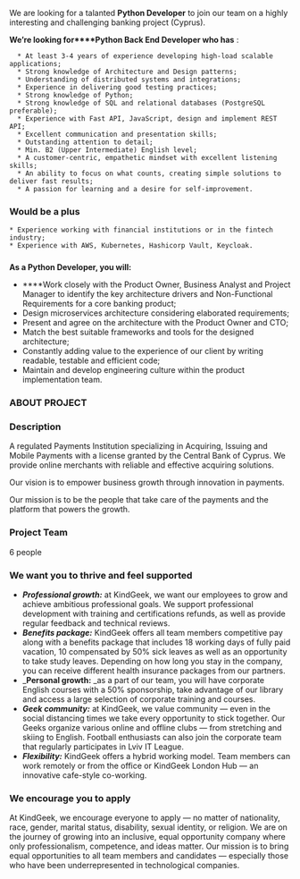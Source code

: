 We are looking for a talanted **Python Developer** to join our team on a
highly interesting and challenging banking project (Cyprus).

**We’re looking for****Python Back End Developer who has** :

      * At least 3-4 years of experience developing high-load scalable applications;
      * Strong knowledge of Architecture and Design patterns;
      * Understanding of distributed systems and integrations;
      * Experience in delivering good testing practices;
      * Strong knowledge of Python;
      * Strong knowledge of SQL and relational databases (PostgreSQL preferable);
      * Experience with Fast API, JavaScript, design and implement REST API;
      * Excellent communication and presentation skills;
      * Outstanding attention to detail;
      * Min. B2 (Upper Intermediate) English level; 
      * A customer-centric, empathetic mindset with excellent listening skills;
      * An ability to focus on what counts, creating simple solutions to deliver fast results;
      * A passion for learning and a desire for self-improvement.

### **Would be a plus**

    * Experience working with financial institutions or in the fintech industry;
    * Experience with AWS, Kubernetes, Hashicorp Vault, Keycloak.

###

**As a Python Developer, you will:**

  * ****Work closely with the Product Owner, Business Analyst and Project Manager to identify the key architecture drivers and Non-Functional Requirements for a core banking product;
  * Design microservices architecture considering elaborated requirements;
  * Present and agree on the architecture with the Product Owner and CTO;
  * Match the best suitable frameworks and tools for the designed architecture;
  * Constantly adding value to the experience of our client by writing readable, testable and efficient code;
  * Maintain and develop engineering culture within the product implementation team.

### ABOUT PROJECT

### Description

A regulated Payments Institution specializing in Acquiring, Issuing and Mobile
Payments with a license granted by the Central Bank of Cyprus. We provide
online merchants with reliable and effective acquiring solutions.

Our vision is to empower business growth through innovation in payments.

Our mission is to be the people that take care of the payments and the
platform that powers the growth.

### Project Team

6 people

### **We want you to thrive and feel supported**

  *  _**Professional growth:**_ at KindGeek, we want our employees to grow and achieve ambitious professional goals. We support professional development with training and certifications refunds, as well as provide regular feedback and technical reviews.
  * _**Benefits package:**_ KindGeek offers all team members competitive pay along with a benefits package that includes 18 working days of fully paid vacation, 10 compensated by 50% sick leaves as well as an opportunity to take study leaves. Depending on how long you stay in the company, you can receive different health insurance packages from our partners.
  * _**Personal growth:** _as a part of our team, you will have corporate English courses with a 50% sponsorship, take advantage of our library and access a large selection of corporate training and courses.
  * _**Geek community:**_ at KindGeek, we value community — even in the social distancing times we take every opportunity to stick together. Our Geeks organize various online and offline clubs — from stretching and skiing to English. Football enthusiasts can also join the corporate team that regularly participates in Lviv IT League.
  * _**Flexibility:**_ KindGeek offers a hybrid working model. Team members can work remotely or from the office or KindGeek London Hub — an innovative cafe-style co-working.

### **We encourage you to apply**

At KindGeek, we encourage everyone to apply — no matter of nationality, race,
gender, marital status, disability, sexual identity, or religion. We are on
the journey of growing into an inclusive, equal opportunity company where only
professionalism, competence, and ideas matter. Our mission is to bring equal
opportunities to all team members and candidates — especially those who have
been underrepresented in technological companies.